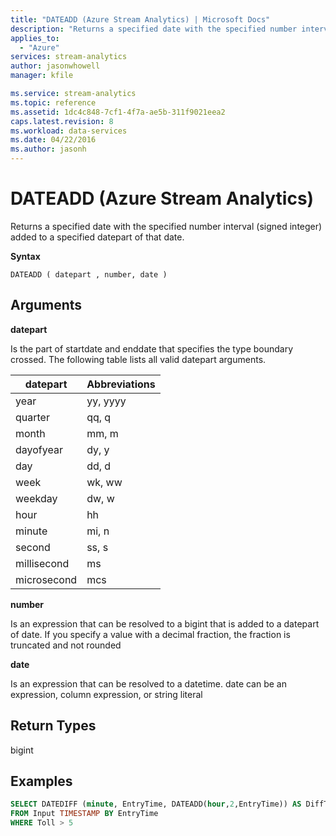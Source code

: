 ```yaml
---
title: "DATEADD (Azure Stream Analytics) | Microsoft Docs"
description: "Returns a specified date with the specified number interval (signed integer) added to a specified datepart of that date."
applies_to: 
  - "Azure"
services: stream-analytics
author: jasonwhowell
manager: kfile

ms.service: stream-analytics
ms.topic: reference
ms.assetid: 1dc4c848-7cf1-4f7a-ae5b-311f9021eea2
caps.latest.revision: 8
ms.workload: data-services
ms.date: 04/22/2016
ms.author: jasonh
---
```

# DATEADD (Azure Stream Analytics)
  Returns a specified date with the specified number interval (signed integer) added to a specified datepart of that date.  
  
 **Syntax**  
  
```  
DATEADD ( datepart , number, date )  
```  
  
## Arguments  
 **datepart**  
  
 Is the part of startdate and enddate that specifies the type boundary crossed. The following table lists all valid datepart arguments.  
  
|datepart|Abbreviations|  
|--------------|-------------------|  
|year|yy, yyyy|  
|quarter|qq, q|  
|month|mm, m|  
|dayofyear|dy, y|  
|day|dd, d|  
|week|wk, ww|  
|weekday|dw, w|  
|hour|hh|  
|minute|mi, n|  
|second|ss, s|  
|millisecond|ms|  
|microsecond|mcs|  
  
 **number**  
  
 Is an expression that can be resolved to a bigint that is added to a datepart of date. If you specify a value with a decimal fraction, the fraction is truncated and not rounded  
  
 **date**  
  
 Is an expression that can be resolved to a datetime. date can be an expression, column expression,  or string literal  
  
## Return Types  
 bigint  
  
## Examples  
  
```SQL  
SELECT DATEDIFF (minute, EntryTime, DATEADD(hour,2,EntryTime)) AS DiffTime  
FROM Input TIMESTAMP BY EntryTime  
WHERE Toll > 5  
  
```  
  
  
